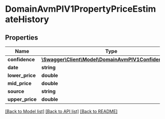 # DomainAvmPIV1PropertyPriceEstimateHistory

## Properties
Name | Type | Description | Notes
------------ | ------------- | ------------- | -------------
**confidence** | [**\Swagger\Client\Model\DomainAvmPIV1ConfidenceEnum**](DomainAvmPIV1ConfidenceEnum.md) |  | [optional] 
**date** | **string** |  | [optional] 
**lower_price** | **double** |  | [optional] 
**mid_price** | **double** |  | [optional] 
**source** | **string** |  | [optional] 
**upper_price** | **double** |  | [optional] 

[[Back to Model list]](../../README.md#documentation-for-models) [[Back to API list]](../../README.md#documentation-for-api-endpoints) [[Back to README]](../../README.md)

